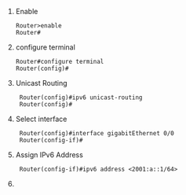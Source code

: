 1. Enable
   
       Router>enable
       Router#
2. configure terminal
   
       Router#configure terminal
       Router(config)#
3. Unicast Routing

        Router(config)#ipv6 unicast-routing 
        Router(config)#
4. Select interface

        Router(config)#interface gigabitEthernet 0/0
        Router(config-if)#
5. Assign IPv6 Address

        Router(config-if)#ipv6 address <2001:a::1/64>
6. 
